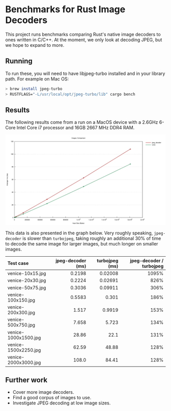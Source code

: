 # Benchmarks for Rust Image Decoders

This project runs benchmarks comparing Rust's native image decoders to ones written in C/C++.
At the moment, we only look at decoding JPEG, but we hope to expand to more.

## Running

To run these, you will need to have libjpeg-turbo installed and in your library path.
For example on Mac OS:

```sh
> brew install jpeg-turbo
> RUSTFLAGS="-L/usr/local/opt/jpeg-turbo/lib" cargo bench
```

## Results

The following results come from a run on a MacOS device with a 2.6GHz 6-Core Intel Core i7 processor and 16GB 2667 MHz DDR4 RAM.

![Line graph displaying JPEG decoding time of turbojpeg and jpeg-decoder on various image sizes.](lines.svg)

This data is also presented in the graph below.
Very roughly speaking, `jpeg-decoder` is slower than `turbojpeg`, taking roughly an additional 30%
of time to decode the same image for larger images, but much longer on smaller images.

| Test case | jpeg-decoder (ms) | turbojpeg (ms) | jpeg-decoder / turbojpeg |
| :--- | ---: | ---: | ---: |
| venice-10x15.jpg | 0.2198 | 0.02008 | 1095% |
| venice-20x30.jpg | 0.2224 | 0.02691 | 826% |
| venice-50x75.jpg | 0.3036 | 0.09911 | 306% |
| venice-100x150.jpg | 0.5583 | 0.301 | 186% |
| venice-200x300.jpg | 1.517 | 0.9919 | 153% |
| venice-500x750.jpg | 7.658 | 5.723 | 134% |
| venice-1000x1500.jpg | 28.86 | 22.1 | 131% |
| venice-1500x2250.jpg | 62.59 | 48.88 | 128% |
| venice-2000x3000.jpg | 108.0 | 84.41 | 128% |

## Further work

* Cover more image decoders.
* Find a good corpus of images to use.
* Investigate JPEG decoding at low image sizes.
